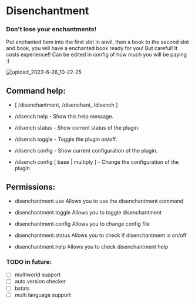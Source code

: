 # Disenchantment
### Don't lose your enchantments!

Put enchanted Item into the first slot in anvil, then a book to the second slot and book, you will have a enchanted book ready for you! But careful! It costs experience!! Can be edited in config of how much you will be paying :)

![upload_2023-6-26_10-22-25](https://github.com/H7KZ/Disenchantment/assets/74021016/59610f9a-06a5-4806-a7f0-db8694aff7e1)


## Command help:

  - [ /disenchantment, /disenchant, /disench ]

  - /disench help - Show this help message.
  
  - /disench status - Show current status of the plugin.
  
  - /disench toggle - Toggle the plugin on/off.
  
  - /disench config - Show current configuration of the plugin.
  
  - /disench config [ base | multiply ] - Change the configuration of the plugin.


## Permissions:

  - disenchantment.use Allows you to use the disenchantment command
  
  - disenchantment.toggle Allows you to toggle disenchantment
  
  - disenchantment.config Allows you to change config file
  
  - disenchantment.status Allows you to check if disenchantment is on/off
  
  - disenchantment.help Allows you to check disenchantment help


### TODO in future:
- [ ] multiworld support
- [ ] auto version checker
- [ ] bstats
- [ ] multi language support
